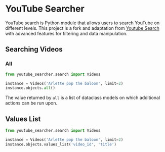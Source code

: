 # YouTube Searcher

YouTube search is Python module that allows users to search YouTube on different levels. This project is a fork and adaptation from [Youtube Search](https://pypi.org/project/youtube-search/)
with advanced features for filtering and data manipulation.

## Searching Videos

### All

```python
from youtube_searcher.search import Videos

instance = Videos('Arlette pop the baloon', limit=2)
instance.objects.all()
```

The value returned by `all` is a list of dataclass models on which additional actions can be run upon.

## Values List

```python
from youtube_searcher.search import Videos

instance = Videos('Arlette pop the baloon', limit=2)
instance.objects.values_list('video_id', 'title')
```
